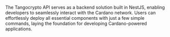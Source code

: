 The Tangocrypto API serves as a backend solution built in NestJS, enabling developers to seamlessly interact with the Cardano network. Users can effortlessly deploy all essential components with just a few simple commands, laying the foundation for developing Cardano-powered applications.
